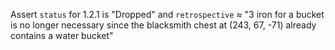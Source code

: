 Assert `status` for 1.2.1 is "Dropped" and `retrospective` ≈ "3 iron for a bucket is no longer necessary since the blacksmith chest at (243, 67, -71) already contains a water bucket"
